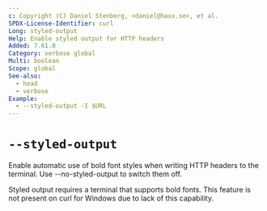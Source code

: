 ```yaml
---
c: Copyright (C) Daniel Stenberg, <daniel@haxx.se>, et al.
SPDX-License-Identifier: curl
Long: styled-output
Help: Enable styled output for HTTP headers
Added: 7.61.0
Category: verbose global
Multi: boolean
Scope: global
See-also:
  - head
  - verbose
Example:
  - --styled-output -I $URL
---
```


# `--styled-output`

Enable automatic use of bold font styles when writing HTTP headers to the
terminal. Use --no-styled-output to switch them off.

Styled output requires a terminal that supports bold fonts. This feature is
not present on curl for Windows due to lack of this capability.
